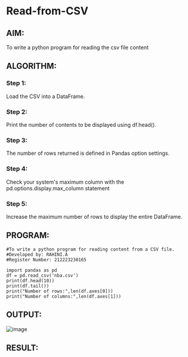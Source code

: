 # Read-from-CSV

## AIM:
To write a python program for reading the csv file content
## ALGORITHM:
### Step 1:
Load the CSV into a DataFrame.
### Step 2:
Print the number of contents to be displayed using df.head().
### Step 3:
The number of rows returned is defined in Pandas option settings.
### Step 4:
Check your system's maximum column with the pd.options.display.max_column statement
### Step 5:
Increase the maximum number of rows to display the entire DataFrame.

## PROGRAM:
```
#To write a python program for reading content from a CSV file.
#Developed by: RAHINI.A
#Register Number: 212223230165

import pandas as pd
df = pd.read_csv('nba.csv')
print(df.head(10))
print(df.tail())
print("Number of rows:",len(df.axes[0]))
print("Number of columns:",len(df.axes[1]))
```
## OUTPUT:

![image](https://github.com/RahiniAchudhan/Read-from-CSV/assets/145742838/7363f94f-8d00-43cf-bbd9-a9badd2a2429)


## RESULT:
